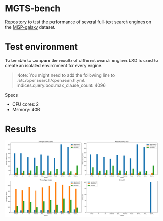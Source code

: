 # MGTS-bench

Repository to test the performance of several full-text search engines on the [MISP-galaxy]() dataset.

# Test environment

To be able to compare the results of different search engines LXD is used to create an isolated environment for every engine.

>Note: You might need to add the following line to /etc/opensearch/opensearch.yml:
indices.query.bool.max_clause_count: 4096


Specs:
- CPU cores: 2
- Memory: 4GB

# Results

![graph](./search_performance.png)
